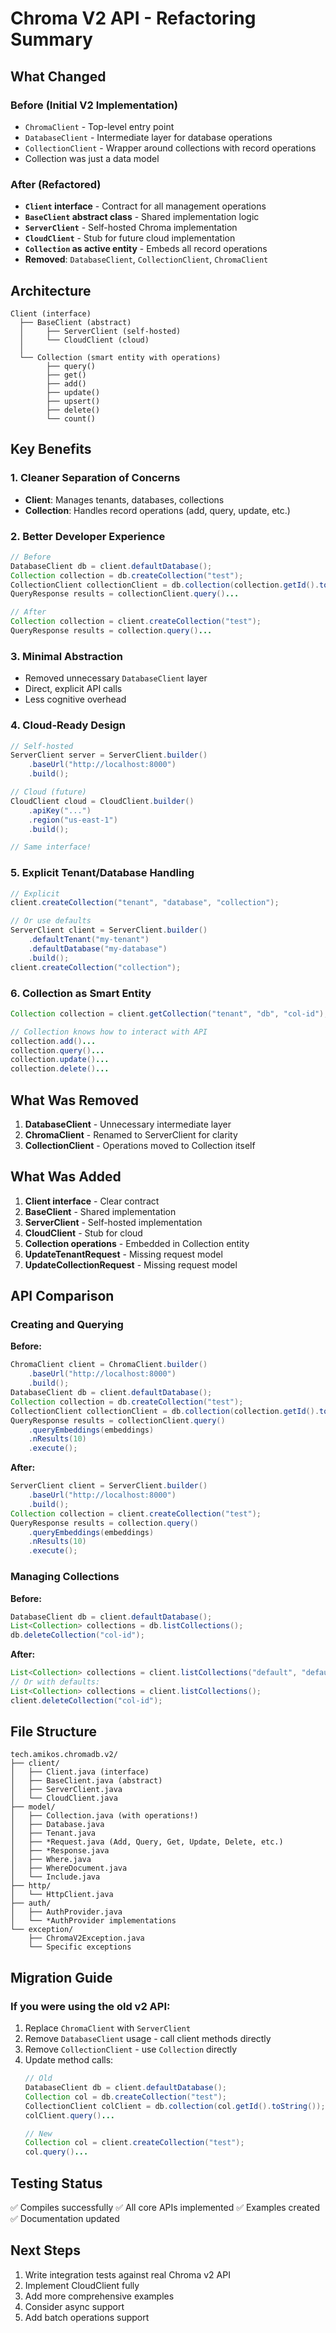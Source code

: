 # Chroma V2 API - Refactoring Summary

## What Changed

### Before (Initial V2 Implementation)
- `ChromaClient` - Top-level entry point
- `DatabaseClient` - Intermediate layer for database operations
- `CollectionClient` - Wrapper around collections with record operations
- Collection was just a data model

### After (Refactored)
- **`Client` interface** - Contract for all management operations
- **`BaseClient` abstract class** - Shared implementation logic
- **`ServerClient`** - Self-hosted Chroma implementation
- **`CloudClient`** - Stub for future cloud implementation
- **`Collection` as active entity** - Embeds all record operations
- **Removed**: `DatabaseClient`, `CollectionClient`, `ChromaClient`

## Architecture

```
Client (interface)
  ├── BaseClient (abstract)
  │     ├── ServerClient (self-hosted)
  │     └── CloudClient (cloud)
  │
  └── Collection (smart entity with operations)
        ├── query()
        ├── get()
        ├── add()
        ├── update()
        ├── upsert()
        ├── delete()
        └── count()
```

## Key Benefits

### 1. Cleaner Separation of Concerns
- **Client**: Manages tenants, databases, collections
- **Collection**: Handles record operations (add, query, update, etc.)

### 2. Better Developer Experience
```java
// Before
DatabaseClient db = client.defaultDatabase();
Collection collection = db.createCollection("test");
CollectionClient collectionClient = db.collection(collection.getId().toString());
QueryResponse results = collectionClient.query()...

// After
Collection collection = client.createCollection("test");
QueryResponse results = collection.query()...
```

### 3. Minimal Abstraction
- Removed unnecessary `DatabaseClient` layer
- Direct, explicit API calls
- Less cognitive overhead

### 4. Cloud-Ready Design
```java
// Self-hosted
ServerClient server = ServerClient.builder()
    .baseUrl("http://localhost:8000")
    .build();

// Cloud (future)
CloudClient cloud = CloudClient.builder()
    .apiKey("...")
    .region("us-east-1")
    .build();

// Same interface!
```

### 5. Explicit Tenant/Database Handling
```java
// Explicit
client.createCollection("tenant", "database", "collection");

// Or use defaults
ServerClient client = ServerClient.builder()
    .defaultTenant("my-tenant")
    .defaultDatabase("my-database")
    .build();
client.createCollection("collection");
```

### 6. Collection as Smart Entity
```java
Collection collection = client.getCollection("tenant", "db", "col-id");

// Collection knows how to interact with API
collection.add()...
collection.query()...
collection.update()...
collection.delete()...
```

## What Was Removed

1. **DatabaseClient** - Unnecessary intermediate layer
2. **ChromaClient** - Renamed to ServerClient for clarity
3. **CollectionClient** - Operations moved to Collection itself

## What Was Added

1. **Client interface** - Clear contract
2. **BaseClient** - Shared implementation
3. **ServerClient** - Self-hosted implementation
4. **CloudClient** - Stub for cloud
5. **Collection operations** - Embedded in Collection entity
6. **UpdateTenantRequest** - Missing request model
7. **UpdateCollectionRequest** - Missing request model

## API Comparison

### Creating and Querying

**Before:**
```java
ChromaClient client = ChromaClient.builder()
    .baseUrl("http://localhost:8000")
    .build();
DatabaseClient db = client.defaultDatabase();
Collection collection = db.createCollection("test");
CollectionClient collectionClient = db.collection(collection.getId().toString());
QueryResponse results = collectionClient.query()
    .queryEmbeddings(embeddings)
    .nResults(10)
    .execute();
```

**After:**
```java
ServerClient client = ServerClient.builder()
    .baseUrl("http://localhost:8000")
    .build();
Collection collection = client.createCollection("test");
QueryResponse results = collection.query()
    .queryEmbeddings(embeddings)
    .nResults(10)
    .execute();
```

### Managing Collections

**Before:**
```java
DatabaseClient db = client.defaultDatabase();
List<Collection> collections = db.listCollections();
db.deleteCollection("col-id");
```

**After:**
```java
List<Collection> collections = client.listCollections("default", "default");
// Or with defaults:
List<Collection> collections = client.listCollections();
client.deleteCollection("col-id");
```

## File Structure

```
tech.amikos.chromadb.v2/
├── client/
│   ├── Client.java (interface)
│   ├── BaseClient.java (abstract)
│   ├── ServerClient.java
│   └── CloudClient.java
├── model/
│   ├── Collection.java (with operations!)
│   ├── Database.java
│   ├── Tenant.java
│   ├── *Request.java (Add, Query, Get, Update, Delete, etc.)
│   ├── *Response.java
│   ├── Where.java
│   ├── WhereDocument.java
│   └── Include.java
├── http/
│   └── HttpClient.java
├── auth/
│   ├── AuthProvider.java
│   └── *AuthProvider implementations
└── exception/
    ├── ChromaV2Exception.java
    └── Specific exceptions
```

## Migration Guide

### If you were using the old v2 API:

1. Replace `ChromaClient` with `ServerClient`
2. Remove `DatabaseClient` usage - call client methods directly
3. Remove `CollectionClient` - use `Collection` directly
4. Update method calls:
   ```java
   // Old
   DatabaseClient db = client.defaultDatabase();
   Collection col = db.createCollection("test");
   CollectionClient colClient = db.collection(col.getId().toString());
   colClient.query()...

   // New
   Collection col = client.createCollection("test");
   col.query()...
   ```

## Testing Status

✅ Compiles successfully
✅ All core APIs implemented
✅ Examples created
✅ Documentation updated

## Next Steps

1. Write integration tests against real Chroma v2 API
2. Implement CloudClient fully
3. Add more comprehensive examples
4. Consider async support
5. Add batch operations support